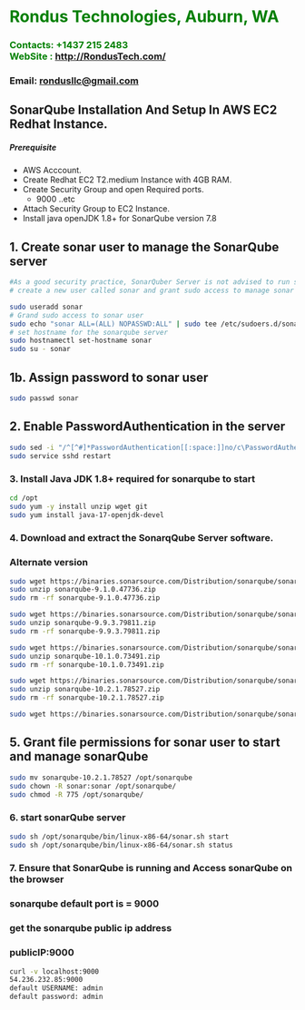 #  **<span style="color:green">Rondus Technologies, Auburn, WA</span>**
### **<span style="color:green">Contacts: +1437 215 2483<br> WebSite : <http://RondusTech.com/></span>**
### **Email: rondusllc@gmail.com**



## SonarQube Installation And Setup In AWS EC2 Redhat Instance.
##### Prerequisite
+ AWS Acccount.
+ Create Redhat EC2 T2.medium Instance with 4GB RAM.
+ Create Security Group and open Required ports.
   + 9000 ..etc
+ Attach Security Group to EC2 Instance.
+ Install java openJDK 1.8+ for SonarQube version 7.8


## 1. Create sonar user to manage the SonarQube server
```sh
#As a good security practice, SonarQuber Server is not advised to run sonar service as a root user, 
# create a new user called sonar and grant sudo access to manage sonar services as follows

sudo useradd sonar
# Grand sudo access to sonar user
sudo echo "sonar ALL=(ALL) NOPASSWD:ALL" | sudo tee /etc/sudoers.d/sonar
# set hostname for the sonarqube server
sudo hostnamectl set-hostname sonar 
sudo su - sonar
```
## 1b. Assign password to sonar user
```sh
sudo passwd sonar
```
## 2. Enable PasswordAuthentication in the server
```sh
sudo sed -i "/^[^#]*PasswordAuthentication[[:space:]]no/c\PasswordAuthentication yes" /etc/ssh/sshd_config
sudo service sshd restart
```
### 3. Install Java JDK 1.8+ required for sonarqube to start

``` sh
cd /opt
sudo yum -y install unzip wget git
sudo yum install java-17-openjdk-devel
```
### 4. Download and extract the SonarqQube Server software.

### Alternate version
```sh
sudo wget https://binaries.sonarsource.com/Distribution/sonarqube/sonarqube-9.1.0.47736.zip
sudo unzip sonarqube-9.1.0.47736.zip
sudo rm -rf sonarqube-9.1.0.47736.zip
```
```sh
sudo wget https://binaries.sonarsource.com/Distribution/sonarqube/sonarqube-9.9.3.79811.zip
sudo unzip sonarqube-9.9.3.79811.zip
sudo rm -rf sonarqube-9.9.3.79811.zip
```

```sh
sudo wget https://binaries.sonarsource.com/Distribution/sonarqube/sonarqube-10.1.0.73491.zip
sudo unzip sonarqube-10.1.0.73491.zip
sudo rm -rf sonarqube-10.1.0.73491.zip
```
```sh
sudo wget https://binaries.sonarsource.com/Distribution/sonarqube/sonarqube-10.2.1.78527.zip
sudo unzip sonarqube-10.2.1.78527.zip
sudo rm -rf sonarqube-10.2.1.78527.zip
```
```sh
sudo wget https://binaries.sonarsource.com/Distribution/sonarqube/sonarqube-10.3.0.82913.zip
```

## 5. Grant file permissions for sonar user to start and manage sonarQube
```sh
sudo mv sonarqube-10.2.1.78527 /opt/sonarqube
sudo chown -R sonar:sonar /opt/sonarqube/
sudo chmod -R 775 /opt/sonarqube/
```
### 6. start sonarQube server
```sh
sudo sh /opt/sonarqube/bin/linux-x86-64/sonar.sh start 
sudo sh /opt/sonarqube/bin/linux-x86-64/sonar.sh status
```

### 7. Ensure that SonarQube is running and Access sonarQube on the browser
### sonarqube default port is = 9000
### get the sonarqube public ip address 
### publicIP:9000
```sh
curl -v localhost:9000
54.236.232.85:9000
default USERNAME: admin
default password: admin
```
